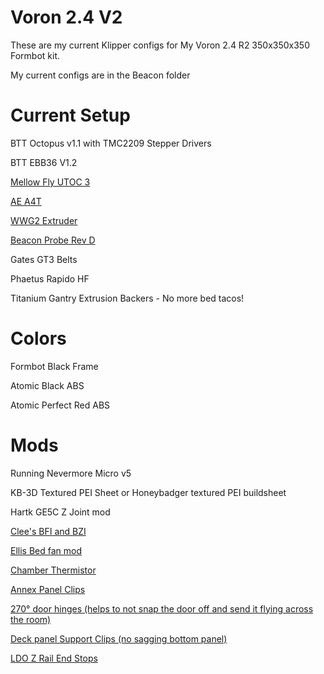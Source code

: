 # Voron 2.4 V2

These are my current Klipper configs for My Voron 2.4 R2 350x350x350 Formbot kit.

My current configs are in the Beacon folder

# Current Setup

BTT Octopus v1.1 with TMC2209 Stepper Drivers

BTT EBB36 V1.2

[Mellow Fly UTOC 3](https://mellow-3d.github.io/fly-utoc_general.html)

[AE A4T](https://github.com/Armchair-Heavy-Industries/A4T)

[WWG2 Extruder](https://github.com/tetsu97/WristWatch-G2-Extruder)

[Beacon Probe Rev D](https://beacon3d.com/product/beacon/)

Gates GT3 Belts

Phaetus Rapido HF

Titanium Gantry Extrusion Backers - No more bed tacos!

# Colors

Formbot Black Frame

Atomic Black ABS

Atomic Perfect Red ABS

# Mods

Running Nevermore Micro v5

KB-3D Textured PEI Sheet or Honeybadger textured PEI buildsheet

Hartk GE5C Z Joint mod

[Clee's BFI and BZI](https://github.com/clee/VoronBFI)

[Ellis Bed fan mod](https://github.com/VoronDesign/VoronUsers/tree/master/printer_mods/Ellis/Bed_Fans)

[Chamber Thermistor](https://github.com/VoronDesign/VoronUsers/tree/master/printer_mods/samwiseg0/extrusion_thermistor_mount)

[Annex Panel Clips](https://github.com/Annex-Engineering/Redoubt/tree/main/STLs/Panel_Mounting)

[270° door hinges (helps to not snap the door off and send it flying across the room)](https://github.com/VoronDesign/VoronUsers/tree/master/printer_mods/chrisrgonzales/270_degree_hinge)

[Deck panel Support Clips (no sagging bottom panel)](https://github.com/VoronDesign/VoronUsers/tree/master/printer_mods/wile-e1/Deck_Panel_Support_Clips)

[LDO Z Rail End Stops](https://github.com/MotorDynamicsLab/LDOVoron2/blob/main/STLs/z_rail_stop_x4.stl)

